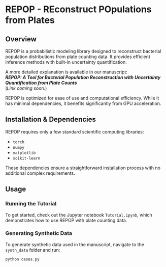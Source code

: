 # **REPOP** - REconstruct POpulations from Plates

## Overview

REPOP is a probabilistic modeling library designed to reconstruct bacterial population distributions from plate counting data. It provides efficient inference methods with built-in uncertainty quantification.

A more detailed explanation is available in our manuscript:  
**_REPOP: A Tool for Bacterial Population Reconstruction with Uncertainty Quantification from Plate Counts_**  
(_Link coming soon._)

REPOP is optimized for ease of use and computational efficiency. While it has minimal dependencies, it benefits significantly from GPU acceleration.

## Installation & Dependencies

REPOP requires only a few standard scientific computing libraries:

- `torch`
- `numpy`
- `matplotlib`
- `scikit-learn`

These dependencies ensure a straightforward installation process with no additional complex requirements.

## Usage

### Running the Tutorial

To get started, check out the Jupyter notebook `Tutorial.ipynb`, which demonstrates how to use REPOP with plate counting data.

### Generating Synthetic Data

To generate synthetic data used in the manuscript, navigate to the `synth_data` folder and run:

```bash
python cases.py
